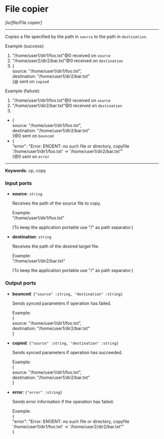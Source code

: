 # File copier

_[io/file/File copier]_

---

Copies a file specified by the path in `source` to the path in `destination`.  
  
Example (success):   
1. "/home/user1/dir1/foo.txt"@0 received on `source`  
2. "/home/user2/dir2/bar.txt"@0 received on `destination`  
3. {   
source: "/home/user1/dir1/foo.txt",   
destination: "/home/user1/dir2/bar.txt"  
}@ sent on `copied`  
  
Example (failure):   
1. "/home/user1/dir1/foo.txt"@0 received on `source`  
2. "/home/user1/dir2/bar.txt"@0 received on `destination`  
3.   
- {   
source: "/home/user1/dir1/foo.txt",   
destination: "/home/user1/dir2/bar.txt"  
}@0 sent on `bounced`  
- {  
  "error": "Error: ENOENT: no such file or directory, copyfile '/home/user1/dir1/foo.txt' -> '/home/user1/dir2/bar.txt'"  
}@0 sent on `error`  

---

__Keywords__: cp, copy

### Input ports

* __source__: ` string `


    Receives the path of the source file to copy.  
      
    Example:  
    "/home/user1/dir1/foo.txt"  
      
    (To keep the application portable use "/" as path separator.)  


* __destination__: ` string `


    Receives the path of the desired target file.  
      
    Example:  
    "/home/user1/dir2/bar.txt"  
      
    (To keep the application portable use "/" as path separator.)  

### Output ports

* __bounced__: ` {"source" :string, "destination" :string} `


    Sends synced parameters if operation has failed.  
      
    Example:  
    {   
      source: "/home/user1/dir1/foo.txt",   
      destination: "/home/user1/dir2/bar.txt"  
    }  
      


* __copied__: ` {"source" :string, "destination" :string} `


    Sends synced parameters if operation has succeeded.  
      
    Example:  
    {   
      source: "/home/user1/dir1/foo.txt",   
      destination: "/home/user1/dir2/bar.txt"  
    }  


* __error__: ` {"error" :string} `


    Sends error information if the operation has failed.  
      
    Example:   
    {  
      "error": "Error: ENOENT: no such file or directory, copyfile '/home/user1/dir1/foo.txt' -> '/home/user2/dir2/bar.txt'"  
    }  

